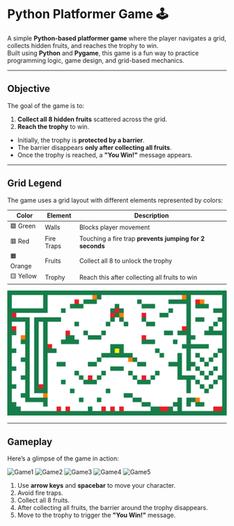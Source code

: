 # Python Platformer Game 🕹️

A simple **Python-based platformer game** where the player navigates a grid, collects hidden fruits, and reaches the trophy to win.  
Built using **Python** and **Pygame**, this game is a fun way to practice programming logic, game design, and grid-based mechanics.

---

## Objective

The goal of the game is to:

1. **Collect all 8 hidden fruits** scattered across the grid.
2. **Reach the trophy** to win.

- Initially, the trophy is **protected by a barrier**.
- The barrier disappears **only after collecting all fruits**.
- Once the trophy is reached, a **"You Win!"** message appears.

---

## Grid Legend

The game uses a grid layout with different elements represented by colors:

| Color     | Element    | Description                                             |
| --------- | ---------- | ------------------------------------------------------- |
| 🟩 Green  | Walls      | Blocks player movement                                  |
| 🟥 Red    | Fire Traps | Touching a fire trap **prevents jumping for 2 seconds** |
| 🟧 Orange | Fruits     | Collect all 8 to unlock the trophy                      |
| 🟨 Yellow | Trophy     | Reach this after collecting all fruits to win           |

![Grid Example](Pics/grid.png)

---

## Gameplay

Here’s a glimpse of the game in action:

![Game1](Pics/1.png)
![Game2](Pics/2.png)
![Game3](Pics/5.png)
![Game4](Pics/7.png)
![Game5](Pics/6.png)

1. Use **arrow keys** and **spacebar** to move your character.
2. Avoid fire traps.
3. Collect all 8 fruits.
4. After collecting all fruits, the barrier around the trophy disappears.
5. Move to the trophy to trigger the **"You Win!"** message.
